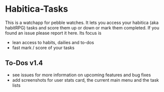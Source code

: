 # Habitica-Tasks

This is a watchapp for pebble watches. It lets you access your habitica (aka habitRPG) tasks and score them up or down or mark them completed. If you found an issue please report it here.
Its focus is 
- lean access to habits, dailies and to-dos
- fast mark / score of your tasks

## To-Dos v1.4
- see issues for more information on upcoming features and bug fixes
- add screenshots for user stats card, the current main menu and the task lists

